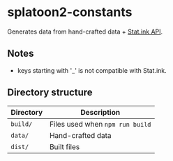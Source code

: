 # splatoon2-constants
Generates data from hand-crafted data + [Stat.ink API](https://github.com/fetus-hina/stat.ink).

## Notes
* keys starting with '_' is not compatible with Stat.ink.

## Directory structure
| Directory | Description |
|----|----|
| `build/` | Files used when `npm run build` |
| `data/` | Hand-crafted data |
| `dist/` | Built files |
